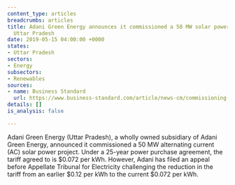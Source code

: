 ```yaml
---
content_type: articles
breadcrumbs: articles
title: Adani Green Energy announces it commissioned a 50 MW solar power project in
  Uttar Pradesh
date: 2019-05-15 04:00:00 +0000
states:
- Uttar Pradesh
sectors:
- Energy
subsectors:
- Renewables
sources:
- name: Business Standard
  url: https://www.business-standard.com/article/news-cm/commissioning-of-50mwac-solar-power-project-in-the-state-of-up-by-adani-green-energy-119051100230_1.html
details: []
is_analysis: false

---
```

Adani Green Energy (Uttar Pradesh), a wholly owned subsidiary of Adani Green Energy, announced it commissioned a 50 MW alternating current (AC) solar power project. Under a 25-year power purchase agreement, the tariff agreed to is $0.072 per kWh. However, Adani has filed an appeal before Appellate Tribunal for Electricity challenging the reduction in the tariff from an earlier $0.12 per kWh to the current $0.072 per kWh.